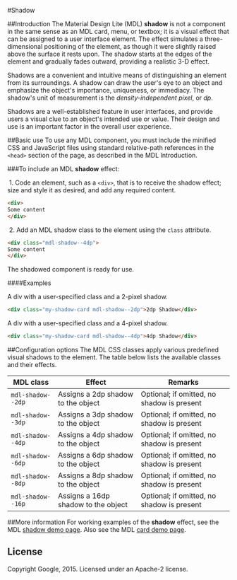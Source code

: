 #Shadow

##Introduction
The Material Design Lite (MDL) **shadow** is not a component in the same sense as an MDL card, menu, or textbox; it is a visual effect that can be assigned to a user interface element. The effect simulates a three-dimensional positioning of the element, as though it were slightly raised above the surface it rests upon. The shadow starts at the edges of the element and gradually fades outward, providing a realistic 3-D effect.

Shadows are a convenient and intuitive means of distinguishing an element from its surroundings. A shadow can draw the user's eye to an object and emphasize the object's importance, uniqueness, or immediacy. The shadow's unit of measurement is the *density-independent pixel*, or *dp*.

Shadows are a well-established feature in user interfaces, and provide users a visual clue to an object's intended use or value. Their design and use is an important factor in the overall user experience.

##Basic use
To use any MDL component, you must include the minified CSS and JavaScript files using standard relative-path references in the `<head>` section of the page, as described in the MDL Introduction.

###To include an MDL **shadow** effect:

&nbsp;1. Code an element, such as a `<div>`, that is to receive the shadow effect; size and style it as desired, and add any required content.
```html
<div>
Some content
</div>
```
&nbsp;2. Add an MDL shadow class to the element using the `class` attribute.
```html
<div class="mdl-shadow--4dp">
Some content
</div>
```

The shadowed component is ready for use.

####Examples

A div with a user-specified class and a 2-pixel shadow.

```html
<div class="my-shadow-card mdl-shadow--2dp">2dp Shadow</div>
```

A div with a user-specified class and a 4-pixel shadow.

```html
<div class="my-shadow-card mdl-shadow--4dp">4dp Shadow</div>
```

##Configuration options
The MDL CSS classes apply various predefined visual shadows to the element. The table below lists the available classes and their effects.

| MDL class | Effect | Remarks |
|-----------|--------|---------|
| `mdl-shadow--2dp` | Assigns a 2dp shadow to the object | Optional; if omitted, no shadow is present |
| `mdl-shadow--3dp` | Assigns a 3dp shadow to the object | Optional; if omitted, no shadow is present |
| `mdl-shadow--4dp` | Assigns a 4dp shadow to the object | Optional; if omitted, no shadow is present |
| `mdl-shadow--6dp` | Assigns a 6dp shadow to the object | Optional; if omitted, no shadow is present |
| `mdl-shadow--8dp` | Assigns a 8dp shadow to the object | Optional; if omitted, no shadow is present |
| `mdl-shadow--16p` | Assigns a 16dp shadow to the object | Optional; if omitted, no shadow is present |

##More information
For working examples of the **shadow** effect, see the MDL [shadow demo page](www.github.com/google/material-design-lite/src/shadow/demo.html). Also see the MDL [card demo page](www.github.com/google/material-design-lite/src/card/demo.html).

## License

Copyright Google, 2015. Licensed under an Apache-2 license.
